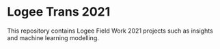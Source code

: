 # Logee Trans 2021
This repository contains Logee Field Work 2021 projects such as insights and machine learning modelling.
